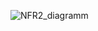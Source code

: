 ![NFR2_diagramm](https://user-images.githubusercontent.com/79829528/200191666-12d5a7c9-0679-4e0d-a74d-01246c2846a6.png)
